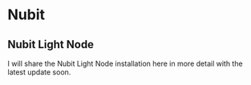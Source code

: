 # Nubit
## Nubit Light Node
I will share the Nubit Light Node installation here in more detail with the latest update soon.
